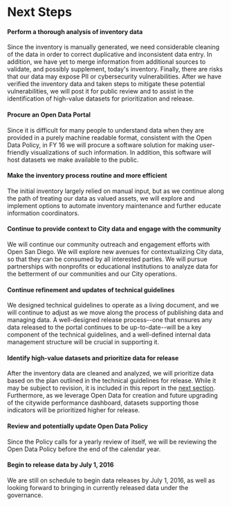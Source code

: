 # Next Steps

#### Perform a thorough analysis of inventory data
Since the inventory is manually generated, we need considerable cleaning of the data in order to correct duplicative and inconsistent data entry.  In addition, we have yet to merge information from additional sources to validate, and possibly supplement, today's inventory. Finally, there are risks that our data may expose PII or cybersecurity vulnerabilities. After we have verified the inventory data and taken steps to mitigate these potential vulnerabilities, we will post it for public review and to assist in the identification of high-value datasets for prioritization and release.

#### Procure an Open Data Portal
Since it is difficult for many people to understand data when they are provided in a purely machine readable format, consistent with the Open Data Policy, in FY 16 we will procure a software solution for making user-friendly visualizations of such information.  In addition, this software will host datasets we make available to the public.

#### Make the inventory process routine and more efficient
The initial inventory largely relied on manual input, but as we continue along the path of treating our data as valued assets, we will explore and implement options to automate inventory maintenance and further educate information coordinators.

#### Continue to provide context to City data and engage with the community
We will continue our community outreach and engagement efforts with Open San Diego. We will explore new avenues for contextualizing City data, so that they can be consumed by all interested parties.   We will pursue partnerships with nonprofits or educational institutions to analyze data for the betterment of our communities and our City operations.

#### Continue refinement and updates of technical guidelines
We designed technical guidelines to operate as a living document, and we will continue to adjust as we move along the process of publishing data and managing data.  A well-designed release process--one that ensures any data released to the portal continues to be up-to-date--will be a key component of the technical guidelines, and a well-defined internal data management structure will be crucial in supporting it.

<div class="break"></div>

#### Identify high-value datasets and prioritize data for release
After the inventory data are cleaned and analyzed, we will prioritize data based on the plan outlined in the technical guidelines for release. While it may be subject to revision, it is included in this report in the [next section](./prioritization.md).  Furthermore, as we leverage Open Data for creation and future upgrading of the citywide performance dashboard, datasets supporting those indicators will be prioritized higher for release.

#### Review and potentially update Open Data Policy
Since the Policy calls for a yearly review of itself, we will be reviewing the Open Data Policy before the end of the calendar year.

#### Begin to release data by July 1, 2016
We are still on schedule to begin data releases by July 1, 2016, as well as looking forward to bringing in currently released data under the governance.





